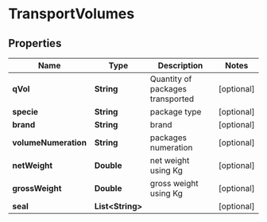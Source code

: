 
# TransportVolumes

## Properties
Name | Type | Description | Notes
------------ | ------------- | ------------- | -------------
**qVol** | **String** | Quantity of packages transported |  [optional]
**specie** | **String** | package type |  [optional]
**brand** | **String** | brand |  [optional]
**volumeNumeration** | **String** | packages numeration |  [optional]
**netWeight** | **Double** | net weight using Kg |  [optional]
**grossWeight** | **Double** | gross weight using Kg |  [optional]
**seal** | **List&lt;String&gt;** |  |  [optional]



